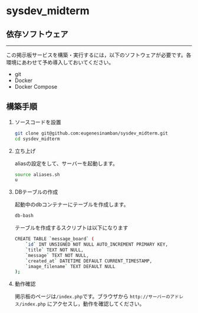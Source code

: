 # sysdev_midterm

## 依存ソフトウェア

---

この掲示板サービスを構築・実行するには，以下のソフトウェアが必要です。各環境にあわせて予め導入しておいてください。

- git
- Docker
- Docker Compose

## 構築手順

1. ソースコードを設置

    ```sh
    git clone git@github.com:eugenesinamban/sysdev_midterm.git
    cd sysdev_midterm
    ```

2. 立ち上げ

    aliasの設定をして、サーバーを起動します。

    ```sh
    source aliases.sh
    u
    ```

3. DBテーブルの作成

    起動中のdbコンテナーにテーブルを作成します。

    ```sh
    db-bash
    ```

    テーブルを作成するスクリプトは以下になります

    ```sh
    CREATE TABLE `message_board` (
        `id` INT UNSIGNED NOT NULL AUTO_INCREMENT PRIMARY KEY,
        `title` TEXT NOT NULL,
        `message` TEXT NOT NULL,
        `created_at` DATETIME DEFAULT CURRENT_TIMESTAMP,
        `image_filename` TEXT DEFAULT NULL
    );
    ```

4. 動作確認

    掲示板のページは```/index.php```です。ブラウザから ```http://サーバーのアドレス/index.php``` にアクセスし，動作を確認してください。
